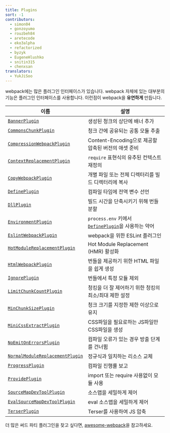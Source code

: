 ```yaml
---
title: Plugins
sort: -1
contributors:
  - simon04
  - gonzoyumo
  - rouzbeh84
  - aretecode
  - eko3alpha
  - refactorized
  - byzyk
  - EugeneHlushko
  - snitin315
  - chenxsan
translators:
  - YukJiSoo
---
```


webpack에는 많은 플러그인 인터페이스가 있습니다. webpack 자체에 있는 대부분의 기능은 플러그인 인터페이스를 사용합니다. 이런점이 webpack을 **유연하게** 만듭니다.

| 이름                                                                            | 설명                                                                          |
| ------------------------------------------------------------------------------- | ----------------------------------------------------------------------------- |
| [`BannerPlugin`](/plugins/banner-plugin)                                        | 생성된 청크의 상단에 배너 추가                                                |
| [`CommonsChunkPlugin`](/plugins/commons-chunk-plugin)                           | 청크 간에 공유되는 공통 모듈 추출                                             |
| [`CompressionWebpackPlugin`](/plugins/compression-webpack-plugin)               | Content-Encoding으로 제공할 압축된 버전의 애셋 준비                           |
| [`ContextReplacementPlugin`](/plugins/context-replacement-plugin)               | `require` 표현식의 유추된 컨텍스트 재정의                                     |
| [`CopyWebpackPlugin`](/plugins/copy-webpack-plugin)                             | 개별 파일 또는 전체 디렉터리를 빌드 디렉터리에 복사                           |
| [`DefinePlugin`](/plugins/define-plugin)                                        | 컴파일 타임에 전역 변수 선언                                                  |
| [`DllPlugin`](/plugins/dll-plugin)                                              | 빌드 시간을 단축시키기 위해 번들 분할                                         |
| [`EnvironmentPlugin`](/plugins/environment-plugin)                              | `process.env` 키에서 [`DefinePlugin`](/plugins/define-plugin)을 사용하는 약어 |
| [`EslintWebpackPlugin`](/plugins/eslint-webpack-plugin)                         | webpack을 위한 ESLint 플러그인                                                |
| [`HotModuleReplacementPlugin`](/plugins/hot-module-replacement-plugin)          | Hot Module Replacement (HMR) 활성화                                           |
| [`HtmlWebpackPlugin`](/plugins/html-webpack-plugin)                             | 번들을 제공하기 위한 HTML 파일을 쉽게 생성                                    |
| [`IgnorePlugin`](/plugins/ignore-plugin)                                        | 번들에서 특정 모듈 제외                                                       |
| [`LimitChunkCountPlugin`](/plugins/limit-chunk-count-plugin)                    | 청킹을 더 잘 제어하기 위한 청킹의 최소/최대 제한 설정                         |
| [`MinChunkSizePlugin`](/plugins/min-chunk-size-plugin)                          | 청크 크기를 지정한 제한 이상으로 유지                                         |
| [`MiniCssExtractPlugin`](/plugins/mini-css-extract-plugin)                      | CSS파일을 필요로하는 JS파일만 CSS파일을 생성                                  |
| [`NoEmitOnErrorsPlugin`](/configuration/optimization/#optimizationemitonerrors) | 컴파일 오류가 있는 경우 방출 단계를 건너뜀                                    |
| [`NormalModuleReplacementPlugin`](/plugins/normal-module-replacement-plugin)    | 정규식과 일치하는 리소스 교체                                                 |
| [`ProgressPlugin`](/plugins/progress-plugin)                                    | 컴파일 진행률 보고                                                            |
| [`ProvidePlugin`](/plugins/provide-plugin)                                      | import 또는 require 사용없이 모듈 사용                                        |
| [`SourceMapDevToolPlugin`](/plugins/source-map-dev-tool-plugin)                 | 소스맵을 세밀하게 제어                                                        |
| [`EvalSourceMapDevToolPlugin`](/plugins/eval-source-map-dev-tool-plugin)        | eval 소스맵을 세밀하게 제어                                                   |
| [`TerserPlugin`](/plugins/terser-webpack-plugin/)                               | Terser를 사용하여 JS 압축                                                     |

더 많은 써드 파티 플러그인을 찾고 싶다면, [awesome-webpack](https://github.com/webpack-contrib/awesome-webpack#webpack-plugins)을 참고하세요.
